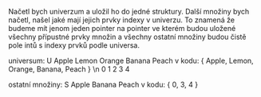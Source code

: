 Načetl bych univerzum a uložil ho do jedné struktury. Další množiny bych načetl, našel jaké mají jejich prvky indexy v univerzu. 
To znamená že budeme mít jenom jeden pointer na pointer ve kterém budou uložené všechny přípustné prvky množin a všechny ostatní množiny budou čistě pole intů s indexy prvků podle universa.

universum:
U Apple Lemon Orange Banana Peach
v kodu:
{  Apple, Lemon, Orange, Banana, Peach } \n
     0      1       2       3      4

ostatní množiny: 
S Apple Banana Peach
v kodu:
{ 0, 3, 4 }
